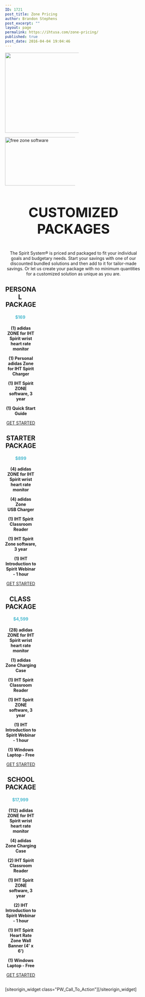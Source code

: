 ```yaml
---
ID: 1721
post_title: Zone Pricing
author: Brandon Stephens
post_excerpt: ""
layout: page
permalink: https://ihtusa.com/zone-pricing/
published: true
post_date: 2016-04-04 19:04:46
---
```

<div id="pl-1721"  class="panel-layout" ><div id="pg-1721-0"  class="panel-grid panel-no-style"  data-style="{&quot;background_display&quot;:&quot;tile&quot;,&quot;cell_alignment&quot;:&quot;flex-start&quot;}" ><div id="pgc-1721-0-0"  class="panel-grid-cell"  data-weight="0.510876118601" ><div id="panel-1721-0-0-0" class="so-panel widget widget_black-studio-tinymce widget_black_studio_tinymce panel-first-child panel-last-child" data-index="0" data-style="{&quot;background_display&quot;:&quot;tile&quot;,&quot;featured_widgets&quot;:&quot;&quot;,&quot;bigger_title&quot;:&quot;&quot;}" ><div class="textwidget"><p><a href="https://shop.ihtusa.com"><img class="wp-image-5967  aligncenter" src="https://ihtusa.com/wp-content/uploads/2016/04/store-slide-1024x288.jpg" alt="" width="933" height="263" /></a></p></div></div></div><div id="pgc-1721-0-1"  class="panel-grid-cell"  data-style="{&quot;background_display&quot;:&quot;tile&quot;,&quot;vertical_alignment&quot;:&quot;auto&quot;}"  data-weight="0.489123881399" ><div id="panel-1721-0-1-0" class="so-panel widget widget_black-studio-tinymce widget_black_studio_tinymce panel-first-child panel-last-child" data-index="1" data-style="{&quot;background_display&quot;:&quot;tile&quot;,&quot;featured_widgets&quot;:&quot;&quot;,&quot;bigger_title&quot;:&quot;&quot;}" ><div class="textwidget"><p><a href="https://shop.ihtusa.com"><img class="wp-image-5505 alignnone" src="https://ihtusa.com/wp-content/uploads/2016/04/Free-Zone_Website_newlockup_website.jpg" alt="free zone software" width="422" height="159" /></a></p></div></div></div></div><div id="pg-1721-1"  class="panel-grid panel-no-style"  data-style="{&quot;background_display&quot;:&quot;tile&quot;}" ><div id="pgc-1721-1-0"  class="panel-grid-cell panel-grid-cell-empty"  data-weight="0.049751243782" ></div><div id="pgc-1721-1-1"  class="panel-grid-cell panel-grid-cell-mobile-last"  data-weight="0.900497512436" ><div id="panel-1721-1-1-0" class="so-panel widget widget_black-studio-tinymce widget_black_studio_tinymce panel-first-child panel-last-child" data-index="2" data-style="{&quot;background_display&quot;:&quot;tile&quot;,&quot;featured_widgets&quot;:&quot;&quot;,&quot;bigger_title&quot;:true}" ><div class="widget-title--big panel-widget-style panel-widget-style-for-1721-1-1-0" ><div class="textwidget"><h3 style="text-align: center; font-size: 44px;">CUSTOMIZED PACKAGES</h3><p style="text-align: center;">The Spirit System® is priced and packaged to fit your individual goals and budgetary needs. Start your savings with one of our discounted bundled solutions and then add to it for tailor-made savings. Or let us create your package with no minimum quantities for a customized solution as unique as you are.</p></div></div></div></div><div id="pgc-1721-1-2"  class="panel-grid-cell panel-grid-cell-empty"  data-weight="0.049751243782" ></div></div><div id="pg-1721-2"  class="panel-grid panel-no-style"  data-style="{&quot;background_display&quot;:&quot;tile&quot;,&quot;cell_alignment&quot;:&quot;flex-start&quot;}" ><div id="pgc-1721-2-0"  class="panel-grid-cell"  data-weight="0.25" ><div id="panel-1721-2-0-0" class="so-panel widget widget_black-studio-tinymce widget_black_studio_tinymce panel-first-child panel-last-child" data-index="3" data-style="{&quot;background_display&quot;:&quot;tile&quot;,&quot;featured_widgets&quot;:true,&quot;bigger_title&quot;:&quot;&quot;}" ><div class="featured-widget panel-widget-style panel-widget-style-for-1721-2-0-0" ><div class="textwidget"><h2 style="text-align: center;">PERSONAL <br />PACKAGE</h2><h4 style="text-align: center;"><span style="color: #4ab9cf;">$169</span> </h4><p style="text-align: center;"><strong>(1) adidas ZONE for IHT Spirit wrist heart rate monitor</strong></p><p style="text-align: center;"><strong>(1) Personal adidas Zone for IHT Spirit Charger</strong></p><p style="text-align: center;"><strong>(1) IHT Spirit ZONE software, 3 year</strong></p><p style="text-align: center;"><strong>(1) Quick Start Guide</strong></p><p style="text-align: center;"><a class="btn    btn-primary" href="http://ihtusa.com/request-a-quote/" target="_self">GET STARTED</a></p></div></div></div></div><div id="pgc-1721-2-1"  class="panel-grid-cell"  data-weight="0.25" ><div id="panel-1721-2-1-0" class="so-panel widget widget_black-studio-tinymce widget_black_studio_tinymce panel-first-child panel-last-child" data-index="4" data-style="{&quot;background_display&quot;:&quot;tile&quot;,&quot;featured_widgets&quot;:true,&quot;bigger_title&quot;:&quot;&quot;}" ><div class="featured-widget panel-widget-style panel-widget-style-for-1721-2-1-0" ><div class="textwidget"><h2 style="text-align: center;">STARTER PACKAGE</h2><h4 style="text-align: center;"><strong><span style="color: #4ab9cf;">$899</span></strong></h4><p style="text-align: center;"><strong>(4) adidas ZONE for IHT Spirit wrist heart rate monitor</strong></p><p style="text-align: center;"><strong>(4) adidas Zone USB Charger</strong></p><p style="text-align: center;"><strong>(1) IHT Spirit Classroom Reader</strong></p><p style="text-align: center;"><strong>(1) IHT Spirit Zone software, 3 year</strong></p><p style="text-align: center;"><strong>(1) IHT Introduction to Spirit Webinar - 1 hour</strong></p><p style="text-align: center;"><a class="btn    btn-primary" href="http://ihtusa.com/request-a-quote/" target="_self">GET STARTED</a></p>

</div></div></div></div><div id="pgc-1721-2-2"  class="panel-grid-cell"  data-weight="0.25" ><div id="panel-1721-2-2-0" class="so-panel widget widget_black-studio-tinymce widget_black_studio_tinymce panel-first-child panel-last-child" data-index="5" data-style="{&quot;background_image_attachment&quot;:false,&quot;background_display&quot;:&quot;tile&quot;,&quot;featured_widgets&quot;:true,&quot;bigger_title&quot;:&quot;&quot;}" ><div class="featured-widget panel-widget-style panel-widget-style-for-1721-2-2-0" ><div class="textwidget"><h2 style="text-align: center;">CLASS <br />PACKAGE</h2><h4 style="text-align: center;"><span style="color: #4ab9cf;">$4,599</span></h4><p style="text-align: center;"><strong>(28) adidas ZONE for IHT Spirit wrist heart rate monitor</strong></p><p style="text-align: center;"><strong>(1) adidas Zone Charging Case</strong></p><p style="text-align: center;"><strong>(1) IHT Spirit Classroom Reader</strong></p><p style="text-align: center;"><strong>(1) IHT Spirit ZONE software, 3 year</strong></p><p style="text-align: center;"><strong>(1) IHT Introduction to Spirit Webinar - 1 hour</strong></p><p style="text-align: center;"><strong>(1) Windows Laptop - Free</strong></p><p style="text-align: center;"><a class="btn    btn-primary" href="http://ihtusa.com/request-a-quote/" target="_self">GET STARTED</a></p></div></div></div></div><div id="pgc-1721-2-3"  class="panel-grid-cell"  data-weight="0.25" ><div id="panel-1721-2-3-0" class="so-panel widget widget_black-studio-tinymce widget_black_studio_tinymce panel-first-child panel-last-child" data-index="6" data-style="{&quot;background_image_attachment&quot;:false,&quot;background_display&quot;:&quot;tile&quot;,&quot;featured_widgets&quot;:true,&quot;bigger_title&quot;:&quot;&quot;}" ><div class="featured-widget panel-widget-style panel-widget-style-for-1721-2-3-0" ><div class="textwidget"><h2 style="text-align: center;">SCHOOL <br />PACKAGE</h2><h4 style="text-align: center;"><span style="color: #4ab9cf;">$17,999</span> </h4><p style="text-align: center;"><strong>(112) adidas ZONE for IHT Spirit wrist heart rate monitor</strong></p><p style="text-align: center;"><strong>(4) adidas Zone Charging Case</strong></p><p style="text-align: center;"><strong>(2) IHT Spirit Classroom Reader</strong></p><p style="text-align: center;"><strong>(1) IHT Spirit ZONE software, 3 year</strong></p><p style="text-align: center;"><strong>(2) IHT Introduction to Spirit Webinar - 1 hour</strong></p><p style="text-align: center;"><strong>(1) IHT Spirit Heart Rate Zone Wall Banner (4' x 6')</strong></p><p style="text-align: center;"><strong>(1) Windows Laptop - Free</strong></p><p style="text-align: center;"><a class="btn    btn-primary" href="http://ihtusa.com/request-a-quote/" target="_self">GET STARTED</a></p></div></div></div></div></div><div id="pg-1721-3"  class="panel-grid panel-no-style"  data-style="{&quot;background_display&quot;:&quot;tile&quot;}" ><div id="pgc-1721-3-0"  class="panel-grid-cell"  data-weight="1" ><div id="panel-1721-3-0-0" class="so-panel widget widget_pw_call_to_action widget-call-to-action panel-first-child panel-last-child" data-index="7" data-style="{&quot;background_display&quot;:&quot;tile&quot;,&quot;featured_widgets&quot;:&quot;&quot;,&quot;bigger_title&quot;:&quot;&quot;}" >[siteorigin_widget class="PW_Call_To_Action"]<input type="hidden" value="{&quot;instance&quot;:{&quot;text&quot;:&quot;&quot;,&quot;button_text&quot;:&quot;&lt;a href=\&quot;#TOP\&quot;&gt;BACK TO TOP&lt;\/a&gt;&quot;},&quot;args&quot;:{&quot;before_widget&quot;:&quot;&lt;div id=\&quot;panel-1721-3-0-0\&quot; class=\&quot;so-panel widget widget_pw_call_to_action widget-call-to-action panel-first-child panel-last-child\&quot; data-index=\&quot;7\&quot; data-style=\&quot;{&amp;quot;background_display&amp;quot;:&amp;quot;tile&amp;quot;,&amp;quot;featured_widgets&amp;quot;:&amp;quot;&amp;quot;,&amp;quot;bigger_title&amp;quot;:&amp;quot;&amp;quot;}\&quot; &gt;&quot;,&quot;after_widget&quot;:&quot;&lt;\/div&gt;&quot;,&quot;before_title&quot;:&quot;&lt;h3 class=\&quot;widget-title\&quot;&gt;&lt;span class=\&quot;widget-title__inline\&quot;&gt;&quot;,&quot;after_title&quot;:&quot;&lt;\/span&gt;&lt;\/h3&gt;&quot;,&quot;widget_id&quot;:&quot;widget-3-0-0&quot;}}" />[/siteorigin_widget]</div></div></div></div>

<style type="text/css" class="panels-style" data-panels-style-for-post="1721">@import url(https://ihtusa.com/wp-content/plugins/siteorigin-panels/css/front-flex.css); #pgc-1721-0-0 { width:51.0876%;width:calc(51.0876% - ( 0.489123881399 * 30px ) ) } #pgc-1721-0-1 { width:48.9124%;width:calc(48.9124% - ( 0.510876118601 * 30px ) ) } #pg-1721-0 , #pg-1721-1 , #pg-1721-2 , #pl-1721 .so-panel { margin-bottom:30px } #pgc-1721-1-0 , #pgc-1721-1-2 { width:4.9751%;width:calc(4.9751% - ( 0.950248756218 * 30px ) ) } #pgc-1721-1-1 { width:90.0498%;width:calc(90.0498% - ( 0.099502487564 * 30px ) ) } #pgc-1721-2-0 , #pgc-1721-2-1 , #pgc-1721-2-2 , #pgc-1721-2-3 { width:25%;width:calc(25% - ( 0.75 * 30px ) ) } #pgc-1721-3-0 { width:100%;width:calc(100% - ( 0 * 30px ) ) } #pl-1721 .so-panel:last-child { margin-bottom:0px } #pg-1721-0.panel-no-style, #pg-1721-0.panel-has-style > .panel-row-style , #pg-1721-2.panel-no-style, #pg-1721-2.panel-has-style > .panel-row-style { -webkit-align-items:flex-start;align-items:flex-start } #pgc-1721-0-1 { align-self:auto } @media (max-width:780px){ #pg-1721-0.panel-no-style, #pg-1721-0.panel-has-style > .panel-row-style , #pg-1721-1.panel-no-style, #pg-1721-1.panel-has-style > .panel-row-style , #pg-1721-2.panel-no-style, #pg-1721-2.panel-has-style > .panel-row-style , #pg-1721-3.panel-no-style, #pg-1721-3.panel-has-style > .panel-row-style { -webkit-flex-direction:column;-ms-flex-direction:column;flex-direction:column } #pg-1721-0 .panel-grid-cell , #pg-1721-1 .panel-grid-cell , #pg-1721-2 .panel-grid-cell , #pg-1721-3 .panel-grid-cell { margin-right:0 } #pg-1721-0 .panel-grid-cell , #pg-1721-1 .panel-grid-cell , #pg-1721-2 .panel-grid-cell , #pg-1721-3 .panel-grid-cell { width:100% } #pgc-1721-0-0 , #pgc-1721-1-0 , #pgc-1721-1-1 , #pgc-1721-2-0 , #pgc-1721-2-1 , #pgc-1721-2-2 { margin-bottom:30px } #pl-1721 .panel-grid-cell { padding:0 } #pl-1721 .panel-grid .panel-grid-cell-empty { display:none } #pl-1721 .panel-grid .panel-grid-cell-mobile-last { margin-bottom:0px }  } </style>